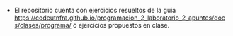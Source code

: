 * El repositorio cuenta con ejercicios resueltos de la guia https://codeutnfra.github.io/programacion_2_laboratorio_2_apuntes/docs/clases/programa/ ó ejercicios propuestos en clase.
